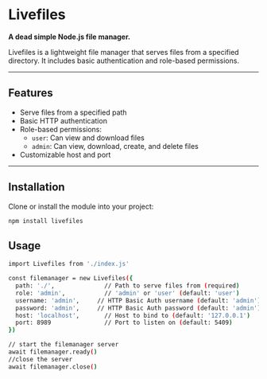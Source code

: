 # Livefiles

**A dead simple Node.js file manager.**

Livefiles is a lightweight file manager that serves files from a specified directory. It includes basic authentication and role-based permissions.

---

##  Features

- Serve files from a specified path
- Basic HTTP authentication
- Role-based permissions:
  - `user`: Can view and download files
  - `admin`: Can view, download, create, and delete files
- Customizable host and port

---

## Installation

Clone or install the module into your project:

```bash
npm install livefiles
```

## Usage
```bash
import Livefiles from './index.js'

const filemanager = new Livefiles({
  path: './',              // Path to serve files from (required)
  role: 'admin',           // 'admin' or 'user' (default: 'user')
  username: 'admin',     // HTTP Basic Auth username (default: 'admin')
  password: 'admin',     // HTTP Basic Auth password (default: 'admin')
  host: 'localhost',       // Host to bind to (default: '127.0.0.1')
  port: 8989               // Port to listen on (default: 5409)
})

// start the filemanager server
await filemanager.ready()
//close the server
await filemanager.close()
```
